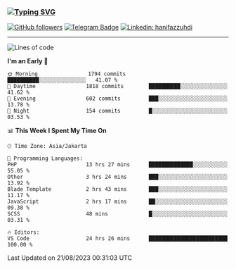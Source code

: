 ### [![Typing SVG](https://readme-typing-svg.herokuapp.com?font=lato&size=22&lines=Hi+There+👋)](https://git.io/typing-svg) 

[![GitHub followers](https://img.shields.io/github/followers/hanifazzuhdi?label=Follow&style=social)](https://github.com/hanifazzuhdi/?tab=follow) 
[![Telegram Badge](https://img.shields.io/badge/-hanif0198-blue?style=social&logo=telegram&link=https://www.t.me/hanif0198/)](https://www.t.me/hanif0198/) 
[![Linkedin: hanifazzuhdi](https://img.shields.io/badge/-hanifazzuhdi-blue?style=flat-square&logo=Linkedin&logoColor=white&link=https://www.linkedin.com/in/hanif-az-zuhdi-69688019b/)](https://www.linkedin.com/in/hanif-az-zuhdi-69688019b/) 

<hr/>

<!--START_SECTION:waka-->
![Lines of code](https://img.shields.io/badge/From%20Hello%20World%20I%27ve%20Written-29.6%20million%20lines%20of%20code-blue)

**I'm an Early 🐤** 

```text
🌞 Morning                1794 commits        ██████████░░░░░░░░░░░░░░░   41.07 % 
🌆 Daytime                1818 commits        ██████████░░░░░░░░░░░░░░░   41.62 % 
🌃 Evening                602 commits         ███░░░░░░░░░░░░░░░░░░░░░░   13.78 % 
🌙 Night                  154 commits         █░░░░░░░░░░░░░░░░░░░░░░░░   03.53 % 
```


📊 **This Week I Spent My Time On** 

```text
🕑︎ Time Zone: Asia/Jakarta

💬 Programming Languages: 
PHP                      13 hrs 27 mins      ██████████████░░░░░░░░░░░   55.05 % 
Other                    3 hrs 24 mins       ███░░░░░░░░░░░░░░░░░░░░░░   13.92 % 
Blade Template           2 hrs 43 mins       ███░░░░░░░░░░░░░░░░░░░░░░   11.17 % 
JavaScript               2 hrs 17 mins       ██░░░░░░░░░░░░░░░░░░░░░░░   09.38 % 
SCSS                     48 mins             █░░░░░░░░░░░░░░░░░░░░░░░░   03.31 % 

🔥 Editors: 
VS Code                  24 hrs 26 mins      █████████████████████████   100.00 % 
```


 Last Updated on 21/08/2023 00:31:03 UTC
<!--END_SECTION:waka-->
